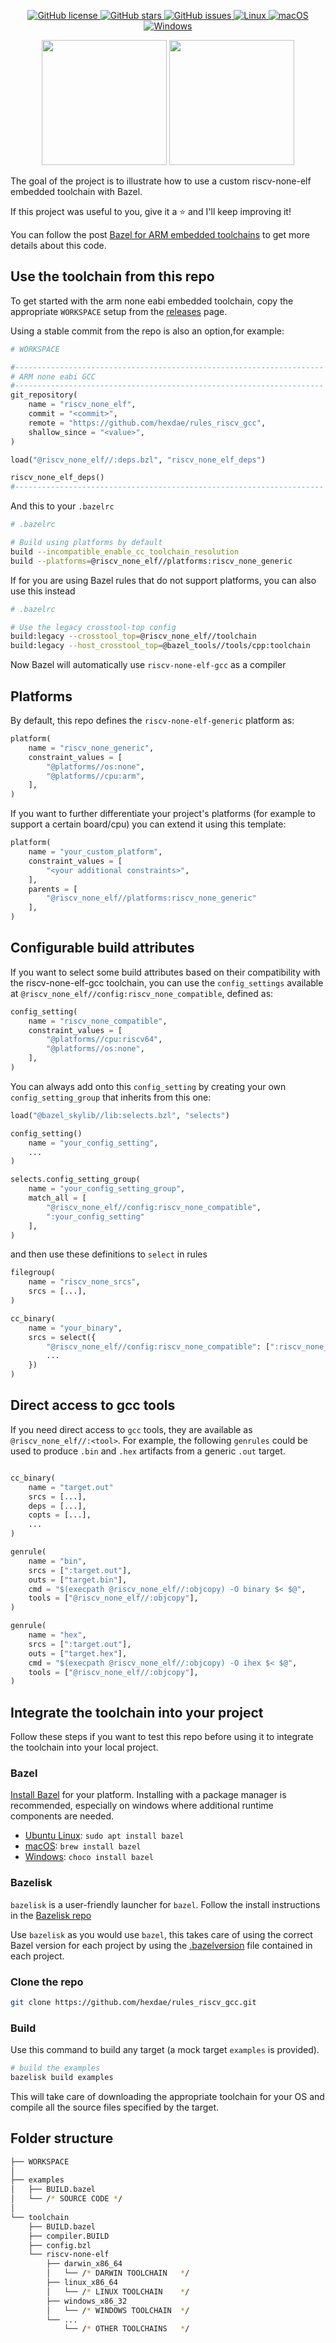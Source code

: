 <p align="center">

<a href="https://github.com/hexdae/rules_riscv_gcc/blob/master/LICENSE">
    <img alt="GitHub license" src="https://img.shields.io/github/license/hexdae/rules_riscv_gcc?color=success">
</a>

<a href="https://github.com/hexdae/rules_riscv_gcc/stargazers">
    <img alt="GitHub stars" src="https://img.shields.io/github/stars/hexdae/rules_riscv_gcc?color=success">
</a>

<a href="https://github.com/hexdae/rules_riscv_gcc/issues">
    <img alt="GitHub issues" src="https://img.shields.io/github/issues/hexdae/rules_riscv_gcc">
</a>

<a href="https://github.com/hexdae/rules_riscv_gcc/actions">
    <img alt="Linux" src="https://github.com/hexdae/rules_riscv_gcc/workflows/Linux/badge.svg">
</a>

<a href="https://github.com/hexdae/rules_riscv_gcc/actions">
    <img alt="macOS" src="https://github.com/hexdae/rules_riscv_gcc/workflows/macOS/badge.svg">
</a>

<a href="https://github.com/hexdae/rules_riscv_gcc/actions">
    <img alt="Windows" src="https://github.com/hexdae/rules_riscv_gcc/workflows/Windows/badge.svg">
</a>

</p>

<p align="center" float="left">

<img src="https://upload.wikimedia.org/wikipedia/en/thumb/7/7d/Bazel_logo.svg/1024px-Bazel_logo.svg.png?20170728105517" height="200px"/>

<img src="https://riscv.org/wp-content/uploads/2022/08/RISCV-Compatible-e1661193684717-216x300.png" height="200px">

</p>


The goal of the project is to illustrate how to use a custom riscv-none-elf embedded toolchain with Bazel.

If this project was useful to you, give it a ⭐️ and I'll keep improving it!

You can follow the post [Bazel for ARM embedded toolchains](https://asnaghi.me/post/embedded-bazel/) to get more details about this code.

## Use the toolchain from this repo

To get started with the arm none eabi embedded toolchain, copy the appropriate `WORKSPACE` setup
from the [releases](https://github.com/hexdae/rules_riscv_gcc/releases) page.

Using a stable commit from the repo is also an option,for example:

```python
# WORKSPACE

#---------------------------------------------------------------------
# ARM none eabi GCC
#---------------------------------------------------------------------
git_repository(
    name = "riscv_none_elf",
    commit = "<commit>",
    remote = "https://github.com/hexdae/rules_riscv_gcc",
    shallow_since = "<value>",
)

load("@riscv_none_elf//:deps.bzl", "riscv_none_elf_deps")

riscv_none_elf_deps()
#---------------------------------------------------------------------
```

And this to your `.bazelrc `
```bash
# .bazelrc

# Build using platforms by default
build --incompatible_enable_cc_toolchain_resolution
build --platforms=@riscv_none_elf//platforms:riscv_none_generic
```

If for you are using Bazel rules that do not support platforms, you can also use this instead
```bash
# .bazelrc

# Use the legacy crosstool-top config
build:legacy --crosstool_top=@riscv_none_elf//toolchain
build:legacy --host_crosstool_top=@bazel_tools//tools/cpp:toolchain
```

Now Bazel will automatically use `riscv-none-elf-gcc` as a compiler

## Platforms

By default, this repo defines the `riscv-none-elf-generic` platform as:
```python
platform(
    name = "riscv_none_generic",
    constraint_values = [
        "@platforms//os:none",
        "@platforms//cpu:arm",
    ],
)
```

If you want to further differentiate your project's platforms (for example to support a certain board/cpu) you can extend it using this template:

```python
platform(
    name = "your_custom_platform",
    constraint_values = [
        "<your additional constraints>",
    ],
    parents = [
        "@riscv_none_elf//platforms:riscv_none_generic"
    ],
)
```

## Configurable build attributes

If you want to select some build attributes based on their compatibility with the riscv-none-elf-gcc toolchain, you can use the `config_settings` available at `@riscv_none_elf//config:riscv_none_compatible`, defined as:

```python
config_setting(
    name = "riscv_none_compatible",
    constraint_values = [
        "@platforms//cpu:riscv64",
        "@platforms//os:none",
    ],
)
```

You can always add onto this `config_setting` by creating your own `config_setting_group` that inherits from this one:

```python
load("@bazel_skylib//lib:selects.bzl", "selects")

config_setting()
    name = "your_config_setting",
    ...
)

selects.config_setting_group(
    name = "your_config_setting_group",
    match_all = [
        "@riscv_none_elf//config:riscv_none_compatible",
        ":your_config_setting"
    ],
)
```

and then use these definitions to `select` in rules

```python
filegroup(
    name = "riscv_none_srcs",
    srcs = [...],
)

cc_binary(
    name = "your_binary",
    srcs = select({
        "@riscv_none_elf//config:riscv_none_compatible": [":riscv_none_srcs"],
        ...
    })
)
```

## Direct access to gcc tools

If you need direct access to `gcc` tools, they are available as `@riscv_none_elf//:<tool>`. For example, the following `genrules` could be used to produce `.bin` and `.hex` artifacts from a generic `.out` target.

```python

cc_binary(
    name = "target.out"
    srcs = [...],
    deps = [...],
    copts = [...],
    ...
)

genrule(
    name = "bin",
    srcs = [":target.out"],
    outs = ["target.bin"],
    cmd = "$(execpath @riscv_none_elf//:objcopy) -O binary $< $@",
    tools = ["@riscv_none_elf//:objcopy"],
)

genrule(
    name = "hex",
    srcs = [":target.out"],
    outs = ["target.hex"],
    cmd = "$(execpath @riscv_none_elf//:objcopy) -O ihex $< $@",
    tools = ["@riscv_none_elf//:objcopy"],
)
```

## Integrate the toolchain into your project

Follow these steps if you want to test this repo before using it to integrate
the toolchain into your local project.

### Bazel

[Install Bazel](https://docs.bazel.build/versions/master/install.html) for your platform. Installing with a package manager is recommended, especially on windows where additional runtime components are needed.

- [Ubuntu Linux](https://docs.bazel.build/versions/master/install-ubuntu.html): `sudo apt install bazel`
- [macOS](https://docs.bazel.build/versions/master/install-os-x.html): `brew install bazel`
- [Windows](https://docs.bazel.build/versions/master/install-windows.html): `choco install bazel`

### Bazelisk

`bazelisk` is a user-friendly launcher for `bazel`. Follow the install instructions in the [Bazelisk repo](https://github.com/bazelbuild/bazelisk)

Use `bazelisk` as you would use `bazel`, this takes care of using the correct Bazel version for each project by using the [.bazelversion](./.bazelversion) file contained in each project.

### Clone the repo

```bash
git clone https://github.com/hexdae/rules_riscv_gcc.git
```

### Build

Use this command to build any target (a mock target `examples` is provided).

```bash
# build the examples
bazelisk build examples
```

This will take care of downloading the appropriate toolchain for your OS and compile all the source files specified by the target.

## Folder structure

```bash
├── WORKSPACE
│
├── examples
│   ├── BUILD.bazel
│   └── /* SOURCE CODE */
│
└── toolchain
    ├── BUILD.bazel
    ├── compiler.BUILD
    ├── config.bzl
    └── riscv-none-elf
        ├── darwin_x86_64
        │   └── /* DARWIN TOOLCHAIN   */
        ├── linux_x86_64
        │   └── /* LINUX TOOLCHAIN    */
        ├── windows_x86_32
        │   └── /* WINDOWS TOOLCHAIN  */
        └── ...
            └── /* OTHER TOOLCHAINS   */

```

